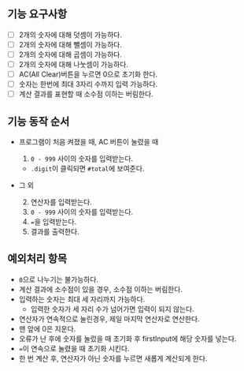 ## 기능 요구사항

- [ ] 2개의 숫자에 대해 덧셈이 가능하다.
- [ ] 2개의 숫자에 대해 뺄셈이 가능하다.
- [ ] 2개의 숫자에 대해 곱셈이 가능하다.
- [ ] 2개의 숫자에 대해 나눗셈이 가능하다.
- [ ] AC(All Clear)버튼을 누르면 0으로 초기화 한다.
- [ ] 숫자는 한번에 최대 3자리 수까지 입력 가능하다.
- [ ] 계산 결과를 표현할 때 소수점 이하는 버림한다.

## 기능 동작 순서

- 프로그램이 처음 켜졌을 때, AC 버튼이 눌렸을 때

  1. `0 - 999` 사이의 숫자를 입력받는다.

  - `.digit`이 클릭되면 `#total`에 보여준다.

- 그 외

  2. 연산자를 입력받는다.
  3. `0 - 999` 사이의 숫자를 입력받는다.
  4. `=`을 입력받는다.
  5. 결과를 출력한다.

## 예외처리 항목

- `0`으로 나누기는 불가능하다.
- 계산 결과에 소수점이 있을 경우, 소수점 이하는 버림한다.
- 입력하는 숫자는 최대 세 자리까지 가능하다.
  - 입력한 숫자가 세 자리 수가 넘어가면 입력이 되지 않는다.
- 연산자가 연속적으로 눌린경우, 제일 마지막 연산자로 연산한다.
- 맨 앞에 0은 지운다.
- 오류가 난 후에 숫자를 눌렀을 때 초기화 후 firstInput에 해당 숫자를 넣는다.
- `=`이 연속으로 눌렸을 때 초기화 시킨다.
- 한 번 계산 후, 연산자가 아닌 숫자를 누르면 새롭게 계산되게 한다.
